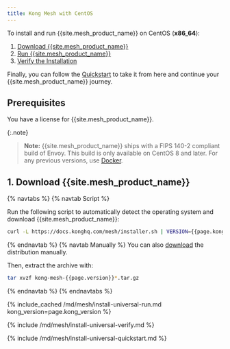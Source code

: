```yaml
---
title: Kong Mesh with CentOS
---
```


To install and run {{site.mesh_product_name}} on CentOS (**x86_64**):

1. [Download {{site.mesh_product_name}}](#1-download-kong-mesh)
2. [Run {{site.mesh_product_name}}](#2-run-kong-mesh)
3. [Verify the Installation](#3-verify-the-installation)

Finally, you can follow the [Quickstart](#4-quickstart) to take it from here
and continue your {{site.mesh_product_name}} journey.

## Prerequisites

You have a license for {{site.mesh_product_name}}.

{:.note}
> **Note:** {{site.mesh_product_name}} ships with a FIPS 140-2 compliant
build of Envoy. This build is only available on CentOS 8 and later. For any previous
versions, use [Docker](/mesh/{{page.kong_version}}/installation/docker/). 

## 1. Download {{site.mesh_product_name}}

{% navtabs %}
{% navtab Script %}

Run the following script to automatically detect the operating system and
download {{site.mesh_product_name}}:

```sh
curl -L https://docs.konghq.com/mesh/installer.sh | VERSION={{page.kong_version}} sh -
```

{% endnavtab %}
{% navtab Manually %}
You can also [download]({{site.links.download}}/mesh-alpine/kong-mesh-{{page.version}}-centos-amd64.tar.gz)
the distribution manually.

Then, extract the archive with:

```sh
tar xvzf kong-mesh-{{page.version}}*.tar.gz
```
{% endnavtab %}
{% endnavtabs %}

{% include_cached /md/mesh/install-universal-run.md kong_version=page.kong_version %}

{% include /md/mesh/install-universal-verify.md %}

{% include /md/mesh/install-universal-quickstart.md %}
